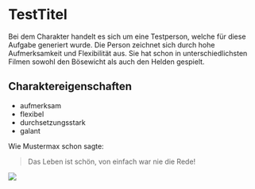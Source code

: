# TestTitel

Bei dem Charakter handelt es sich um eine Testperson, welche für diese Aufgabe generiert wurde.
Die Person zeichnet sich durch hohe Aufmerksamkeit und Flexibilität aus.
Sie hat schon in unterschiedlichsten Filmen sowohl den Bösewicht als auch den Helden gespielt.

## Charaktereigenschaften
* aufmerksam
* flexibel
* durchsetzungsstark
* galant


Wie Mustermax schon sagte:
> Das Leben ist schön,
> von einfach war nie die Rede!

<img src="https://upload.wikimedia.org/wikipedia/commons/thumb/8/8e/OttoWalkes_%28jha%29.jpg/330px-OttoWalkes_%28jha%29.jpg"/>
